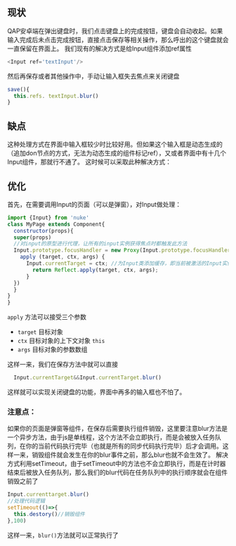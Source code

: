 ## 现状
QAP安卓端在弹出键盘时，我们点击键盘上的完成按钮，键盘会自动收起。如果输入完成后未点击完成按钮，直接点击保存等相关操作，那么呼出的这个键盘就会一直保留在界面上。
我们现有的解决方式是给Input组件添加ref属性
```javascript
<Input ref='textInput'/>
```
然后再保存或者其他操作中，手动让输入框失去焦点来关闭键盘
```javascript
save(){
  this.refs. textInput.blur()
}
```
## 缺点
这种处理方式在界面中输入框较少时比较好用。但如果这个输入框是动态生成的（追加don节点的方式，无法为动态生成的组件标记ref），又或者界面中有十几个Input组件，那就行不通了。
这时候可以采取此种解决方式：

## 优化
首先，在需要调用Input的页面（可以是弹窗），对Input做处理：
```javascript
import {Input} from 'nuke'
class MyPage extends Component{
  constructor(props){
  super(props)
  //对input的原型进行代理，让所有的input实例获得焦点时都触发此方法
  Input.prototype.focusHandler = new Proxy(Input.prototype.focusHandler, {
    apply (target, ctx, args) { 
      Input.currentTarget = ctx; //为Input类添加缓存，即当前被激活的Input实例
        return Reflect.apply(target, ctx, args);
      }
  })
  }
}
}
```

`apply` 方法可以接受三个参数
- `target` 目标对象
- `ctx` 目标对象的上下文对象 `this`
- `args` 目标对象的参数数组

这样一来，我们在保存方法中就可以直接
```javascript
  Input.currentTarget&&Input.currentTarget.blur()
```
这样就可以实现关闭键盘的功能，界面中再多的输入框也不怕了。

### 注意点：
如果你的页面是弹窗等组件，在保存后需要执行组件销毁，这里要注意blur方法是一个异步方法，由于js是单线程，这个方法不会立即执行，而是会被放入任务队列，在你的当前代码执行完毕（也就是所有的同步代码执行完毕）后才会调用。这样一来，销毁组件就会发生在你的blur事件之前，那么blur也就不会生效了。
解决方式利用setTimeout，由于setTimeout中的方法也不会立即执行，而是在计时器结束后被放入任务队列，那么我们的blur代码在任务队列中的执行顺序就会在组件销毁之前了
```javascript
Input.currenttarget.blur()
//处理代码逻辑
setTimeout(()=>{
  this.destory()//销毁组件
},100)
```
这样一来，`blur()`方法就可以正常执行了
